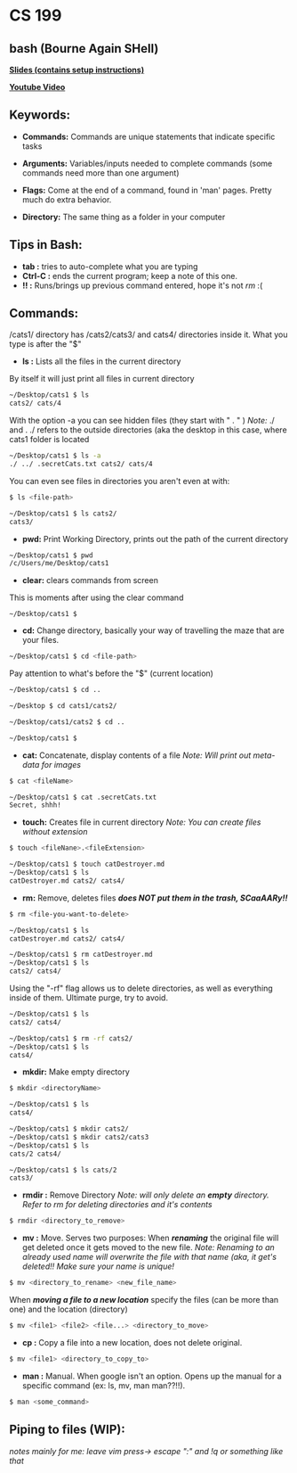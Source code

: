 # CS 199
## bash (Bourne Again SHell) 
[**Slides (contains setup instructions)**](https://docs.google.com/presentation/d/1iuELVwGU6MBl9vpwHtxOs0x__NFibD2vYLL9QNNc1vw/edit#slide=id.g7cf61f9430_0_48) 

[**Youtube Video**](https://www.youtube.com/watch?v=J1fCBAW9V5g)

## Keywords:
- **Commands:** Commands are unique statements that indicate specific tasks

- **Arguments:** Variables/inputs needed to complete commands (some commands need more than one argument)

- **Flags:** Come at the end of a command, found in 'man' pages. Pretty much do extra behavior.

- **Directory:** The same thing as a folder in your computer
## Tips in Bash:
- **tab :** tries to auto-complete what you are typing
- **Ctrl-C :** ends the current program; keep a note of this one.
- **!! :** Runs/brings up previous command entered, hope it's not _rm_ :(

## Commands:
/cats1/ directory has /cats2/cats3/ and cats4/ directories inside it. What you type is after the "$"

- **ls :**  Lists all the files in the current directory

By itself it will just print all files in current directory
```bash
~/Desktop/cats1 $ ls
cats2/ cats/4
```
With the option -a you can see hidden files (they start with " . " ) 
_Note:_ ./ and  . ./ refers to the outside directories (aka the desktop in this case, where cats1 folder is located
```bash
~/Desktop/cats1 $ ls -a
./ ../ .secretCats.txt cats2/ cats/4
```
You can even see files in directories you aren't even at with:
```bash
$ ls <file-path>
```
```bash
~/Desktop/cats1 $ ls cats2/
cats3/

```

- **pwd:**  Print Working Directory, prints out the path of the current directory
```bash
~/Desktop/cats1 $ pwd
/c/Users/me/Desktop/cats1
 ```

- **clear:** clears commands from screen

This is moments after using the clear command

```
~/Desktop/cats1 $
``` 

- **cd:** Change directory, basically your way of travelling the maze that are your files.


```bash
~/Desktop/cats1 $ cd <file-path>
```
Pay attention to what's before the "$" (current location)
```bash
~/Desktop/cats1 $ cd ..

~/Desktop $ cd cats1/cats2/

~/Desktop/cats1/cats2 $ cd ..

~/Desktop/cats1 $


```

- **cat:**  Concatenate, display contents of a file
_Note: Will print out meta-data for images_
```bash
$ cat <fileName>
```
```bash
~/Desktop/cats1 $ cat .secretCats.txt
Secret, shhh!
```
- **touch:** Creates file in current directory
_Note: You can create files without extension_
```bash
$ touch <fileNane>.<fileExtension>
```
```bash
~/Desktop/cats1 $ touch catDestroyer.md
~/Desktop/cats1 $ ls
catDestroyer.md cats2/ cats4/
```

- **rm:** Remove, deletes files **_does NOT put them in the trash, SCaaAARy!!_**
```bash
$ rm <file-you-want-to-delete>
```
```bash
~/Desktop/cats1 $ ls
catDestroyer.md cats2/ cats4/

~/Desktop/cats1 $ rm catDestroyer.md
~/Desktop/cats1 $ ls 
cats2/ cats4/
```
Using the "-rf" flag allows us to delete directories, as well as everything inside of them. Ultimate purge, try to avoid.
```bash
~/Desktop/cats1 $ ls
cats2/ cats4/

~/Desktop/cats1 $ rm -rf cats2/
~/Desktop/cats1 $ ls 
cats4/
```
- **mkdir:** Make empty directory

```bash
$ mkdir <directoryName>
```
```bash
~/Desktop/cats1 $ ls
cats4/

~/Desktop/cats1 $ mkdir cats2/
~/Desktop/cats1 $ mkdir cats2/cats3
~/Desktop/cats1 $ ls
cats/2 cats4/

~/Desktop/cats1 $ ls cats/2
cats3/
```

- **rmdir :** Remove Directory
_Note: will only delete an **empty** directory. Refer to rm for deleting directories and it's contents_

```bash
$ rmdir <directory_to_remove>
```
- **mv :** Move. Serves two purposes:
	When _**renaming**_ the original file will get deleted once it gets moved to the new file.
_Note: Renaming to an already used name will overwrite the file with that name (aka, it get's deleted!! Make sure your name is unique!_
```bash
$ mv <directory_to_rename> <new_file_name>
```
When _**moving a file to a new location**_ specify the files (can be more than one) and the location (directory)
```bash
$ mv <file1> <file2> <file...> <directory_to_move>
```
- **cp :** Copy a file into a new location, does not delete original.
```bash
$ mv <file1> <directory_to_copy_to>
```
- **man :** Manual. When google isn't an option. Opens up the manual for a specific command (ex: ls, mv, man man??!!).
```bash
$ man <some_command>
```
## Piping to files (WIP):





_notes mainly for me: leave vim press-> escape ":" and !q or something like that_
